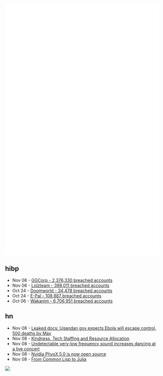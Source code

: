 ![Metrics](https://raw.githubusercontent.com/phixion/phixion/master/metrics.svg)

## hibp

<!--
for https://github.com/phixion/phixion/blob/main/.github/workflows/feeds.yml
-->
<!--START_SECTION:haveibeenpwnd-->
- Nov 08 - [GGCorp - 2,376,330 breached accounts](http://haveibeenpwned.com/PwnedWebsites#GGCorp)
- Nov 06 - [Lolzteam - 398,011 breached accounts](http://haveibeenpwned.com/PwnedWebsites#Lolzteam)
- Oct 24 - [Doomworld - 34,478 breached accounts](http://haveibeenpwned.com/PwnedWebsites#Doomworld)
- Oct 24 - [E-Pal - 108,887 breached accounts](http://haveibeenpwned.com/PwnedWebsites#EPal)
- Oct 06 - [Wakanim - 6,706,951 breached accounts](http://haveibeenpwned.com/PwnedWebsites#Wakanim)
<!--END_SECTION:haveibeenpwnd-->

## hn

<!--
for https://github.com/phixion/phixion/blob/main/.github/workflows/feeds.yml
-->
<!--START_SECTION:hn-->
- Nov 08 - [Leaked docs: Ugandan gov expects Ebola will escape control, 500 deaths by May](https://blog.ebola-cases.com/leaked-ebola-projections-uganda/)
- Nov 08 - [Kindness, Tech Staffing and Resource Allocation](https://redmonk.com/rstephens/2022/11/01/kindness-and-staffing/)
- Nov 08 - [Undetectable very-low frequency sound increases dancing at a live concert](https://www.cell.com/current-biology/fulltext/S0960-9822(22)01535-4)
- Nov 08 - [Nvidia PhysX 5.0 is now open source](https://github.com/NVIDIA-Omniverse/PhysX)
- Nov 08 - [From Common Lisp to Julia](https://mfiano.net/posts/2022-09-04-from-common-lisp-to-julia/index.html)
<!--END_SECTION:hn-->

<!--
for https://yhype.me
-->
![](https://hit.yhype.me/github/profile?user_id=13013670)
